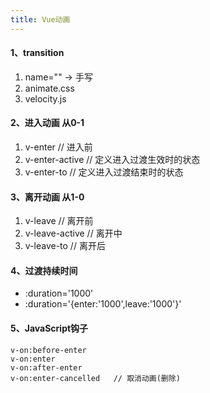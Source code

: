 ```yaml
---
title: Vue动画
---
```


#### 1、transition
1. name=""  -> 手写
2. animate.css   
3. velocity.js
#### 2、进入动画  从0-1
1. v-enter  // 进入前
2. v-enter-active  // 定义进入过渡生效时的状态
3. v-enter-to  // 定义进入过渡结束时的状态
#### 3、离开动画   从1-0
1. v-leave // 离开前
2. v-leave-active // 离开中
3. v-leave-to // 离开后
#### 4、过渡持续时间
- :duration='1000'
- :duration='{enter:'1000',leave:'1000'}'
#### 5、JavaScript钩子

```
v-on:before-enter  
v-on:enter  
v-on:after-enter  
v-on:enter-cancelled   // 取消动画(删除)
```

